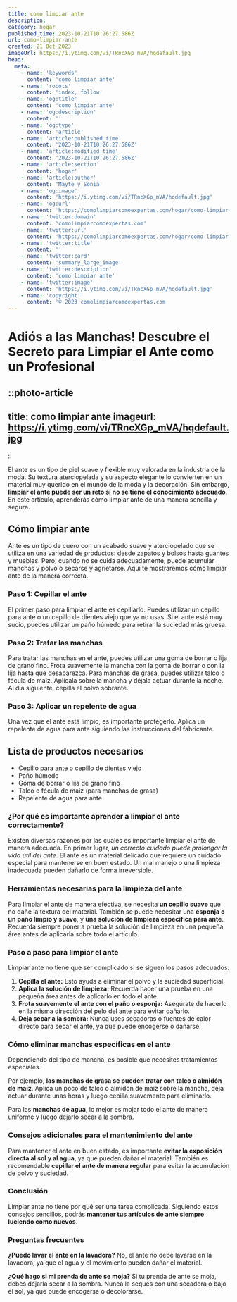 ```yaml
---
title: como limpiar ante
description: 
category: hogar
published_time: 2023-10-21T10:26:27.586Z
url: como-limpiar-ante
created: 21 Oct 2023
imageUrl: https://i.ytimg.com/vi/TRncXGp_mVA/hqdefault.jpg
head:
  meta:
    - name: 'keywords'
      content: 'como limpiar ante'
    - name: 'robots'
      content: 'index, follow'
    - name: 'og:title'
      content: 'como limpiar ante'
    - name: 'og:description'
      content: ''
    - name: 'og:type'
      content: 'article'
    - name: 'article:published_time'
      content: '2023-10-21T10:26:27.586Z'
    - name: 'article:modified_time'
      content: '2023-10-21T10:26:27.586Z'
    - name: 'article:section'
      content: 'hogar'
    - name: 'article:author'
      content: 'Mayte y Sonia'
    - name: 'og:image'
      content: 'https://i.ytimg.com/vi/TRncXGp_mVA/hqdefault.jpg'
    - name: 'og:url'
      content: 'https://comolimpiarcomoexpertas.com/hogar/como-limpiar-ante'
    - name: 'twitter:domain'
      content: 'comolimpiarcomoexpertas.com'
    - name: 'twitter:url'
      content: 'https://comolimpiarcomoexpertas.com/hogar/como-limpiar-ante'
    - name: 'twitter:title'
      content: ''
    - name: 'twitter:card'
      content: 'summary_large_image'
    - name: 'twitter:description'
      content: 'como limpiar ante'
    - name: 'twitter:image'
      content: 'https://i.ytimg.com/vi/TRncXGp_mVA/hqdefault.jpg'
    - name: 'copyright'
      content: '© 2023 comolimpiarcomoexpertas.com'
---
```


# Adiós a las Manchas! Descubre el Secreto para Limpiar el Ante como un Profesional

::photo-article
---
title: como limpiar ante
imageurl: https://i.ytimg.com/vi/TRncXGp_mVA/hqdefault.jpg
---
::
 

El ante es un tipo de piel suave y flexible muy valorada en la industria de la moda. Su textura aterciopelada y su aspecto elegante lo convierten en un material muy querido en el mundo de la moda y la decoración. Sin embargo, **limpiar el ante puede ser un reto si no se tiene el conocimiento adecuado**. En este artículo, aprenderás cómo limpiar ante de una manera sencilla y segura.

## Cómo limpiar ante

Ante es un tipo de cuero con un acabado suave y aterciopelado que se utiliza en una variedad de productos: desde zapatos y bolsos hasta guantes y muebles. Pero, cuando no se cuida adecuadamente, puede acumular manchas y polvo o secarse y agrietarse. Aquí te mostraremos cómo limpiar ante de la manera correcta. 

### Paso 1: Cepillar el ante

El primer paso para limpiar el ante es cepillarlo. Puedes utilizar un cepillo para ante o un cepillo de dientes viejo que ya no usas. Si el ante está muy sucio, puedes utilizar un paño húmedo para retirar la suciedad más gruesa.

### Paso 2: Tratar las manchas

Para tratar las manchas en el ante, puedes utilizar una goma de borrar o lija de grano fino. Frota suavemente la mancha con la goma de borrar o con la lija hasta que desaparezca. Para manchas de grasa, puedes utilizar talco o fécula de maíz. Aplícala sobre la mancha y déjala actuar durante la noche. Al día siguiente, cepilla el polvo sobrante.

### Paso 3: Aplicar un repelente de agua

Una vez que el ante está limpio, es importante protegerlo. Aplica un repelente de agua para ante siguiendo las instrucciones del fabricante.

## Lista de productos necesarios
- Cepillo para ante o cepillo de dientes viejo
- Paño húmedo
- Goma de borrar o lija de grano fino
- Talco o fécula de maíz (para manchas de grasa)
- Repelente de agua para ante

### ¿Por qué es importante aprender a limpiar el ante correctamente?

Existen diversas razones por las cuales es importante limpiar el ante de manera adecuada. En primer lugar, _un correcto cuidado puede prolongar la vida útil del ante_. El ante es un material delicado que requiere un cuidado especial para mantenerse en buen estado. Un mal manejo o una limpieza inadecuada pueden dañarlo de forma irreversible.

### Herramientas necesarias para la limpieza del ante

Para limpiar el ante de manera efectiva, se necesita **un cepillo suave** que no dañe la textura del material. También se puede necesitar una **esponja o un paño limpio y suave**, y **una solución de limpieza específica para ante**. Recuerda siempre poner a prueba la solución de limpieza en una pequeña área antes de aplicarla sobre todo el artículo.

### Paso a paso para limpiar el ante

Limpiar ante no tiene que ser complicado si se siguen los pasos adecuados. 

1. **Cepilla el ante:** Esto ayuda a eliminar el polvo y la suciedad superficial. 
2. **Aplica la solución de limpieza:** Recuerda hacer una prueba en una pequeña área antes de aplicarlo en todo el ante.
3. **Frota suavemente el ante con el paño o esponja:** Asegúrate de hacerlo en la misma dirección del pelo del ante para evitar dañarlo.
4. **Deja secar a la sombra:** Nunca uses secadoras o fuentes de calor directo para secar el ante, ya que puede encogerse o dañarse.

### Cómo eliminar manchas específicas en el ante

Dependiendo del tipo de mancha, es posible que necesites tratamientos especiales. 

Por ejemplo, **las manchas de grasa se pueden tratar con talco o almidón de maíz**. Aplica un poco de talco o almidón de maíz sobre la mancha, deja actuar durante unas horas y luego cepilla suavemente para eliminarlo. 

Para las **manchas de agua**, lo mejor es mojar todo el ante de manera uniforme y luego dejarlo secar a la sombra.

### Consejos adicionales para el mantenimiento del ante

Para mantener el ante en buen estado, es importante **evitar la exposición directa al sol y al agua**, ya que pueden dañar el material. También es recomendable **cepillar el ante de manera regular** para evitar la acumulación de polvo y suciedad. 

### Conclusión

Limpiar ante no tiene por qué ser una tarea complicada. Siguiendo estos consejos sencillos, podrás **mantener tus artículos de ante siempre luciendo como nuevos**.

### Preguntas frecuentes

**¿Puedo lavar el ante en la lavadora?** 
No, el ante no debe lavarse en la lavadora, ya que el agua y el movimiento pueden dañar el material. 

**¿Qué hago si mi prenda de ante se moja?** 
Si tu prenda de ante se moja, debes dejarla secar a la sombra. Nunca la seques con una secadora o bajo el sol, ya que puede encogerse o decolorarse. 
